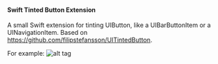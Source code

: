 <h4>Swift Tinted Button Extension</h4>

A small Swift extension for tinting UIButton, like a UIBarButtonItem or a UINavigationItem. Based on https://github.com/filipstefansson/UITintedButton.

For example:
![alt tag](https://raw.github.com/maximbilan/SwiftTintedButtonExtension/master/img/4.png)
